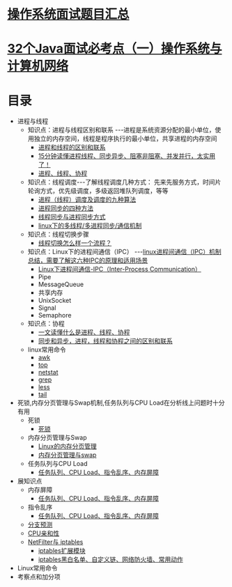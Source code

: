 
# [操作系统面试题目汇总](https://jiangren.work/2020/02/16/%E6%93%8D%E4%BD%9C%E7%B3%BB%E7%BB%9F%E9%9D%A2%E8%AF%95%E9%A2%98%E7%9B%AE%E6%B1%87%E6%80%BB/)
# [32个Java面试必考点（一）操作系统与计算机网络](https://blog.csdn.net/qq_41790113/article/details/109788295)

# 目录
* 进程与线程
  * 知识点：进程与线程区别和联系 ---进程是系统资源分配的最小单位，使用独立的内存空间，线程是程序执行的最小单位，共享进程的内存空间
    * [进程和线程的区别和联系](https://developer.aliyun.com/article/441467) 
    * [15分钟读懂进程线程、同步异步、阻塞非阻塞、并发并行，太实用了！](https://cloud.tencent.com/developer/article/1592939)
    * [进程、线程、协程](https://www.cnblogs.com/cac2020/p/11752631.html)
  * 知识点：线程调度---了解线程调度几种方式： 先来先服务方式，时间片轮询方式，优先级调度，多级返回堆队列调度，等等
    * [进程（线程）调度及调度的九种算法](https://blog.csdn.net/m0_58353740/article/details/124048687) 
    * [进程同步的四种方法](https://blog.csdn.net/wuhuagu_wuhuaguo/article/details/78591330)
    * [线程同步与进程同步方式](https://www.acwing.com/blog/content/7275/)
    * [linux下的多线程/多进程同步/通信机制](https://blog.csdn.net/KingCat666/article/details/75269593)
  * 知识点：线程切换步骤
    * [线程切换怎么样一个流程？](https://blog.csdn.net/u013256816/article/details/118533351#:~:text=%E7%BA%BF%E7%A8%8B%E5%88%87%E6%8D%A2%E7%9A%84%E6%B5%81%E7%A8%8B%EF%BC%9A%201,%E7%9A%84%E8%B0%83%E5%BA%A6%E9%80%89%E6%8B%A9%EF%BC%81%20...) 
  * 知识点：Linux下的进程间通信（IPC） ---[linux进程间通信（IPC）机制总结，需要了解这六种IPC的原理和适用场景](https://bbs.huaweicloud.com/blogs/197127#:~:text=%E5%9D%9A%E5%9B%BA%E7%9A%84%E6%A1%86%E6%9E%B6%E3%80%82-,%E5%9C%A8linux%E4%B8%8B%E7%9A%84%E5%A4%9A%E4%B8%AA%E8%BF%9B%E7%A8%8B%E9%97%B4%E7%9A%84%E9%80%9A%E4%BF%A1,%E5%A5%97%E6%8E%A5%E5%AD%97%E7%AD%89%E7%AD%89%E3%80%82)
      * [Linux下进程间通信-IPC（Inter-Process Communication）](https://www.cnblogs.com/cac2020/p/11757576.html) 
    * Pipe
    * MessageQueue
    * 共享内存
    * UnixSocket
    * Signal
    * Semaphore 
  * 知识点：协程 
    * [一文读懂什么是进程、线程、协程](https://www.cnblogs.com/Survivalist/p/11527949.html) 
    * [同步和异步，进程，线程和协程之间的区别和联系](https://blog.csdn.net/DD18203614685/article/details/93226319)
  * linux常用命令
    * [awk](https://www.cnblogs.com/cac2020/p/11760615.html)
    * [top](https://www.cnblogs.com/cac2020/p/11772107.html)
    * [netstat](https://www.cnblogs.com/cac2020/p/11772857.html)
    * [grep](https://www.cnblogs.com/cac2020/p/11770952.html)
    * [less](https://www.cnblogs.com/cac2020/p/11771333.html)
    * [tail ](https://www.cnblogs.com/cac2020/p/11771781.html)
* 死锁,内存分页管理与Swap机制,任务队列与CPU Load在分析线上问题时十分有用
  * 死锁
    * [死锁](https://www.cnblogs.com/cac2020/p/11753738.html) 
  * 内存分页管理与Swap
    * [Linux的内存分页管理](https://www.cnblogs.com/vamei/p/9329278.html) 
    * [内存分页管理与swap](https://www.cnblogs.com/cac2020/p/11778635.html)
  * 任务队列与CPU Load
    * [任务队列、CPU Load、指令乱序、内存屏障](https://www.cnblogs.com/cac2020/p/11801177.html) 
* 展知识点
  * 内存屏障
    * [任务队列、CPU Load、指令乱序、内存屏障](https://www.cnblogs.com/cac2020/p/11801177.html)  
  * 指令乱序
    * [任务队列、CPU Load、指令乱序、内存屏障](https://www.cnblogs.com/cac2020/p/11801177.html)  
  * [分支预测](https://www.cnblogs.com/cac2020/p/11803042.html)
  * [CPU亲和性](https://www.cnblogs.com/cac2020/p/11803042.html)
  * [NetFilter与 iptables](https://www.cnblogs.com/cac2020/p/11803404.html)
    * [iptables扩展模块](https://www.cnblogs.com/cac2020/p/11812401.html) 
    * [iptables黑白名单、自定义链、网络防火墙、常用动作](https://www.cnblogs.com/cac2020/p/11813779.html)
* Linux常用命令  
* 考察点和加分项

